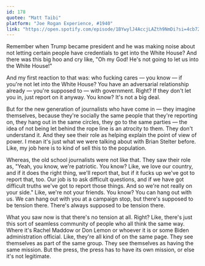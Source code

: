 ```yaml
---
id: 178
quotee: "Matt Taibi"
platform: "Joe Rogan Experience, #1940"
link: "https://open.spotify.com/episode/1BYwylJ4AccjLAZth9NmDi?si=4cb7201447684d89"
---
```


Remember when Trump became president and he was making noise about not letting certain people have credentials to get into the White House? And there was this big hoo and cry like, "Oh my God! He's not going to let us into the White House!"

And my first reaction to that was: who fucking cares — you know — if you're not let into the White House? You have an adversarial relationship already — you're supposed to — with government. Right? If they don't let you in, just report on it anyway. You know? It's not a big deal.

But for the new generation of journalists who have come in — they imagine themselves, because they're socially the same people that they're reporting on, they hang out in the same circles, they go to the same parties — the idea of not being let behind the rope line is an atrocity to them. They don't understand it. And they see their role as helping explain the point of view of power. I mean it's just what we were talking about with Brian Stelter before. Like, my job here is to kind of sell this to the population.

Whereas, the old school journalists were not like that. They saw their role as, "Yeah, you know, we're patriotic. You know? Like, we love our country, and if it does the right thing, we'll report that, but if it fucks up we've got to report that, too. Our job is to ask difficult questions, and if we have got difficult truths we've got to report those things. And so we're not really on your side." Like, we're not your friends. You know? You can hang out with us. We can hang out with you at a campaign stop, but there's supposed to be tension there. There's always supposed to be tension there.

What you saw now is that there's no tension at all. Right? Like, there's just this sort of seamless community of people who all think the same way. Where it's Rachel Maddow or Don Lemon or whoever it is or some Biden administration official. Like, they're all kind of on the same page. They see themselves as part of the same group. They see themselves as having the same mission. But the press, the press has to have its own mission, or else it's not legitimate.
